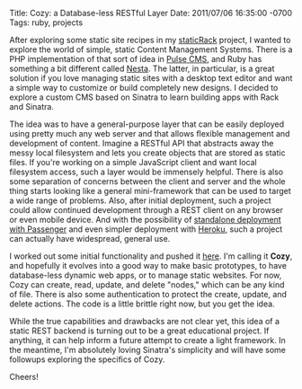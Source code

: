 Title: Cozy: a Database-less RESTful Layer
Date: 2011/07/06 16:35:00 -0700
Tags: ruby, projects


After exploring some static site recipes in my [staticRack][1] project, I wanted 
to explore the world of simple, static Content Management Systems. There is 
a PHP implementation of that sort of idea in [Pulse CMS][2], and Ruby has something 
a bit different called [Nesta][3]. The latter, in particular, is a great solution 
if you love managing static sites with a desktop text editor and want a simple 
way to customize or build completely new designs. I decided to explore a custom 
CMS based on Sinatra to learn building apps with Rack and Sinatra.

The idea was to have a general-purpose layer that can be easily deployed using 
pretty much any web server and that allows flexible management and development 
of content. Imagine a RESTful API that abstracts away the messy local filesystem 
and lets you create objects that are stored as static files. If you're working 
on a simple JavaScript client and want local filesystem access, such a layer 
would be immensely helpful. There is also some separation of concerns between 
the client and server and the whole thing starts looking like a general mini-framework 
that can be used to target a wide range of problems. Also, after initial deployment, 
such a project could allow continued development through a REST client on any 
browser or even mobile device. And with the possibility of [standalone deployment 
with Passenger][4] and even simpler deployment with [Heroku][5], such a project 
can actually have widespread, general use.

I worked out some initial functionality and pushed it [here][6]. I'm calling 
it **Cozy**, and hopefully it evolves into a good way to make basic prototypes, 
to have database-less dynamic web apps, or to manage static websites. For now, 
Cozy can create, read, update, and delete "nodes," which can be any kind of 
file. There is also some authentication to protect the create, update, and 
delete actions. The code is a little brittle right now, but you get the idea. 

While the true capabilities and drawbacks are not clear yet, this idea of a 
static REST backend is turning out to be a great educational project. If anything, 
it can help inform a future attempt to create a light framework. In the meantime, 
I'm absolutely loving Sinatra's simplicity and will have some followups exploring 
the specifics of Cozy.

Cheers!


[1]: https://github.com/gnarmis/staticRack

[2]: http://pulsecms.com/

[3]: http://nestacms.com/

[4]: http://www.modrails.com/documentation/Users%20guide%20Standalone.html

[5]: http://www.heroku.com/

[6]: https://github.com/gnarmis/cozy
